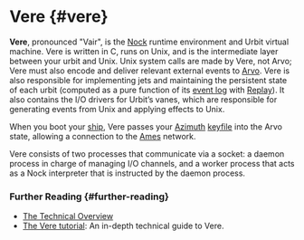 # Vere {#vere}

**Vere**, pronounced "Vair", is the [Nock](nock.md) runtime environment and Urbit virtual machine. Vere is written in C, runs on Unix, and is the intermediate layer between your urbit and Unix. Unix system calls are made by Vere, not Arvo; Vere must also encode and deliver relevant external events to [Arvo](arvo.md). Vere is also responsible for implementing jets and maintaining the persistent state of each urbit (computed as a pure function of its [event log](eventlog.md) with [Replay](replay.md)). It also contains the I/O drivers for Urbit’s vanes, which are responsible for generating events from Unix and applying effects to Unix.

When you boot your [ship](ship.md), Vere passes your [Azimuth](azimuth.md) [keyfile](keyfile.md) into the Arvo state, allowing a connection to the [Ames](ames.md) network.

Vere consists of two processes that communicate via a socket: a daemon process in charge of managing I/O channels, and a worker process that acts as a Nock interpreter that is instructed by the daemon process.

### Further Reading {#further-reading}

- [The Technical Overview](/overview/)
- [The Vere tutorial](../system/runtime): An in-depth technical guide to Vere.
